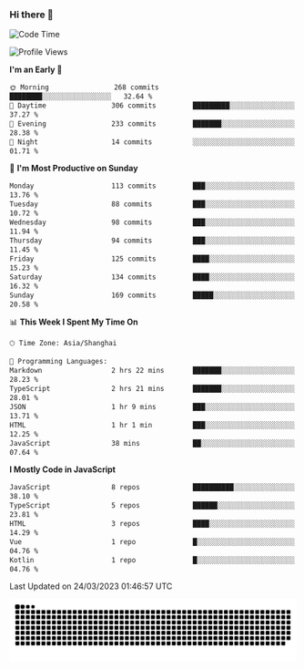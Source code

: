 ### Hi there 👋
<!--  ![visitors](https://visitor-badge.laobi.icu/badge?page_id=huamurui) -->

<!-- [![知乎](https://img.shields.io/badge/dynamic/json?url=https%3A%2F%2Fapi.swo.moe%2Fstats%2Fzhihu%2Fke-ai-wu-li-de-nan-hai-zi&query=count&color=282c34&label=%E7%9F%A5%E4%B9%8E&labelColor=0084ff&logo=zhihu&logoColor=ffffff&suffix=+%E5%85%B3%E6%B3%A8&cacheSeconds=3600)](https://www.zhihu.com/people/ke-ai-wu-li-de-nan-hai-zi)
 -->


<!--START_SECTION:waka-->
![Code Time](http://img.shields.io/badge/Code%20Time-437%20hrs%2050%20mins-blue)

![Profile Views](http://img.shields.io/badge/Profile%20Views-9-blue)

**I'm an Early 🐤** 

```text
🌞 Morning                268 commits         ████████░░░░░░░░░░░░░░░░░   32.64 % 
🌆 Daytime                306 commits         █████████░░░░░░░░░░░░░░░░   37.27 % 
🌃 Evening                233 commits         ███████░░░░░░░░░░░░░░░░░░   28.38 % 
🌙 Night                  14 commits          ░░░░░░░░░░░░░░░░░░░░░░░░░   01.71 % 
```
📅 **I'm Most Productive on Sunday** 

```text
Monday                   113 commits         ███░░░░░░░░░░░░░░░░░░░░░░   13.76 % 
Tuesday                  88 commits          ███░░░░░░░░░░░░░░░░░░░░░░   10.72 % 
Wednesday                98 commits          ███░░░░░░░░░░░░░░░░░░░░░░   11.94 % 
Thursday                 94 commits          ███░░░░░░░░░░░░░░░░░░░░░░   11.45 % 
Friday                   125 commits         ████░░░░░░░░░░░░░░░░░░░░░   15.23 % 
Saturday                 134 commits         ████░░░░░░░░░░░░░░░░░░░░░   16.32 % 
Sunday                   169 commits         █████░░░░░░░░░░░░░░░░░░░░   20.58 % 
```


📊 **This Week I Spent My Time On** 

```text
🕑︎ Time Zone: Asia/Shanghai

💬 Programming Languages: 
Markdown                 2 hrs 22 mins       ███████░░░░░░░░░░░░░░░░░░   28.23 % 
TypeScript               2 hrs 21 mins       ███████░░░░░░░░░░░░░░░░░░   28.01 % 
JSON                     1 hr 9 mins         ███░░░░░░░░░░░░░░░░░░░░░░   13.71 % 
HTML                     1 hr 1 min          ███░░░░░░░░░░░░░░░░░░░░░░   12.25 % 
JavaScript               38 mins             ██░░░░░░░░░░░░░░░░░░░░░░░   07.64 % 
```

**I Mostly Code in JavaScript** 

```text
JavaScript               8 repos             ██████████░░░░░░░░░░░░░░░   38.10 % 
TypeScript               5 repos             ██████░░░░░░░░░░░░░░░░░░░   23.81 % 
HTML                     3 repos             ████░░░░░░░░░░░░░░░░░░░░░   14.29 % 
Vue                      1 repo              █░░░░░░░░░░░░░░░░░░░░░░░░   04.76 % 
Kotlin                   1 repo              █░░░░░░░░░░░░░░░░░░░░░░░░   04.76 % 
```




 Last Updated on 24/03/2023 01:46:57 UTC
<!--END_SECTION:waka-->

<!--
![知乎](https://stats.justsong.cn/api/zhihu?username=ke-ai-wu-li-de-nan-hai-zi)
![bilibili](https://stats.justsong.cn/api/bilibili/?id=144672037)
![leetcode](https://stats.justsong.cn/api/leetcode?username=yun-tai-f&cn=true)
![huamurui's Most used languages](https://github-readme-stats.vercel.app/api/top-langs?username=huamurui&show_icons=true&count_private=true&layout=compact&hide_border=true&langs_count=10)

<img align="right" src="https://github-readme-stats.vercel.app/api?username=huamurui&show_icons=true&theme=radical">

**huamurui/huamurui** is a ✨ _special_ ✨ repository because its `README.md` (this file) appears on your GitHub profile.

Here are some ideas to get you started:

- 🔭 I’m currently working on ...
- 🌱 I’m currently learning ...
- 👯 I’m looking to collaborate on ...
- 🤔 I’m looking for help with ...
- 💬 Ask me about ...
- 📫 How to reach me: ...
- 😄 Pronouns: ...
- ⚡ Fun fact: ...
-->

![huamurui](https://raw.githubusercontent.com/huamurui/huamurui/main/assets/github-contribution-grid-snake.svg)
<!-- ![huamurui](https://count.getloli.com/get/@huamurui) -->
